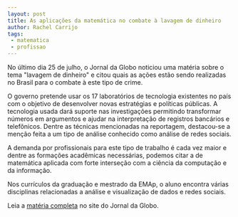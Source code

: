 ```yaml
---
layout: post
title: As aplicações da matemática no combate à lavagem de dinheiro
author: Rachel Carrijo
tags:
 - matematica
 - profissao
---
```


No último dia 25 de julho, o Jornal da Globo noticiou uma matéria
sobre o tema "lavagem de dinheiro" e citou quais as ações estão sendo
realizadas no Brasil para o combate à este tipo de crime. 

O governo pretende usar os 17 laboratórios de tecnologia existentes no
país com o objetivo de desenvolver novas estratégias e políticas
públicas. A tecnologia usada dará suporte nas investigações permitindo
transformar números em argumentos e ajudar na interpretação de
registros bancários e telefônicos. Dentre as técnicas mencionadas na
reportagem, destacou-se a menção feita a um tipo de análise conhecido
como análise de redes sociais.

A demanda por profissionais para este tipo de trabalho é cada vez
maior e dentre as formações acadêmicas necessárias, podemos citar a de
matemática aplicada com forte interseção com a ciência da computação e
da informação.

Nos currículos da graduação e mestrado da EMAp, o aluno encontra
várias disciplinas relacionadas a análise e visualização de dados e
redes sociais.

Leia a [matéria completa](http://g1.globo.com/jornal-da-globo/noticia/2012/07/governo-quer-usar-laboratorios-de-tecnologia-contra-lavagem-de-dinheiro.html) no site do Jornal da Globo.
